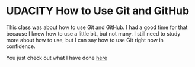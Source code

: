 # UDACITY How to Use Git and GitHub

This class was about how to use Git and GitHub. I had a good time for that because I knew how to use a little bit, but not many. I still need to study more about how to use, but I can say how to use Git right now in confidence.

You just check out what I have done [here](docs/README.md)
